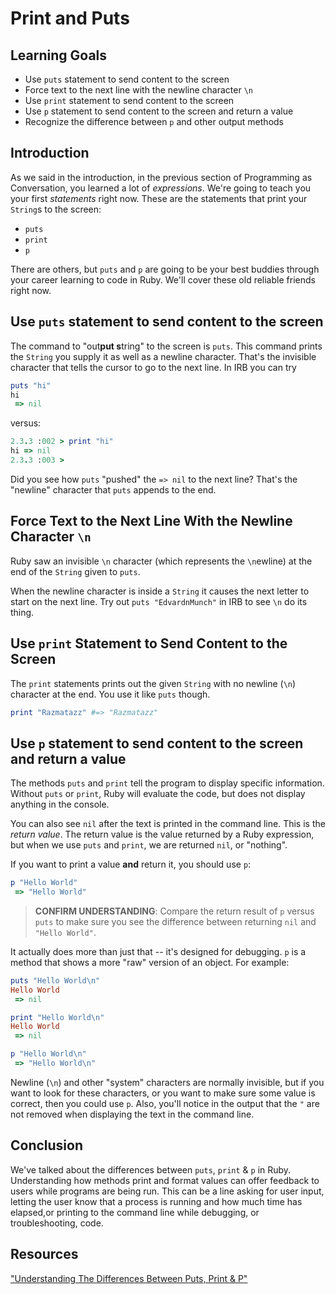 # Print and Puts

## Learning Goals

- Use `puts` statement to send content to the screen
- Force text to the next line with the newline character `\n`
- Use `print` statement to send content to the screen
- Use `p` statement to send content to the screen and return a value
- Recognize the difference between `p` and other output methods

## Introduction

As we said in the introduction, in the previous section of Programming as
Conversation, you learned a lot of _expressions_. We're going to teach you your
first _statements_ right now. These are the statements that print your
`String`s to the screen:

* `puts`
* `print`
* `p`

There are others, but `puts` and `p` are going to be your best buddies through
your career learning to code in Ruby. We'll cover these old reliable friends
right now.

## Use `puts` statement to send content to the screen

The command to "out**put s**tring" to the screen is `puts`. This command prints
the `String` you supply it as well as a newline character. That's the invisible
character that tells the cursor to go to the next line. In IRB you can try

```ruby
puts "hi"
hi
 => nil
```

versus:

```ruby
2.3.3 :002 > print "hi"
hi => nil
2.3.3 :003 >
```

Did you see how `puts` "pushed" the `=> nil` to the next line? That's the
"newline" character that `puts` appends to the end.

## Force Text to the Next Line With the Newline Character `\n`

Ruby saw an invisible `\n` character (which represents the `\n`ewline) at the
end of the `String` given to `puts`.

When the newline character is inside a `String` it causes the next letter to
start on the next line. Try out `puts "EdvardnMunch"` in IRB to see `\n` do its
thing.

## Use `print` Statement to Send Content to the Screen

The `print` statements prints out the given `String` with no newline (`\n`)
character at the end. You use it like `puts` though.

```ruby
print "Razmatazz" #=> "Razmatazz"
```

## Use `p` statement to send content to the screen and return a value

The methods `puts` and `print` tell the program to display specific information.
Without `puts` or `print`, Ruby will evaluate the code, but does not display
anything in the console.

You can also see `nil` after the text is printed in the command line. This is
the _return value_. The return value is the value returned by a Ruby expression,
but when we use `puts` and `print`, we are returned `nil`, or "nothing".

If you want to print a value **and** return it, you should use `p`:


```ruby
p "Hello World"
 => "Hello World"
 ```

> **CONFIRM UNDERSTANDING**: Compare the return result of `p` versus `puts` to
> make sure you see the difference between returning `nil` and `"Hello World"`.

It actually does more than just that -- it's designed for debugging. `p` is a
method that shows a more "raw" version of an object. For example:

```ruby
puts "Hello World\n"
Hello World
 => nil

print "Hello World\n"
Hello World
 => nil

p "Hello World\n"
 => "Hello World\n"
 ```

Newline (`\n`) and other "system" characters are normally invisible, but if you
want to look for these characters, or you want to make sure some value is
correct, then you could use `p`. Also, you'll notice in the output that the `"`
are not removed when displaying the text in the command line.

## Conclusion

We've talked about the differences between `puts`, `print` & `p` in Ruby.
Understanding how methods print and format values can offer feedback to users
while programs are being run. This can be a line asking for user input, letting
the user know that a process is running and how much time has elapsed,or
printing to the command line while debugging, or troubleshooting, code.

## Resources

["Understanding The Differences Between Puts, Print & P"](https://www.rubyguides.com/2018/10/puts-vs-print/)
